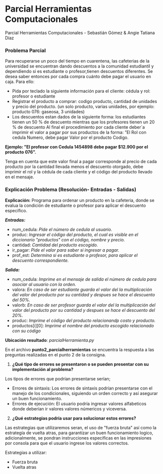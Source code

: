 # Parcial Herramientas Computacionales
Parcial Herramientas Computacionales - Sebastián Gómez &amp; Angie Tatiana Díaz
### Problema Parcial 
Para recuperarse un poco del tiempo en cuarentena, las cafeterias de la universidad se encuentran dando descuentos a la comunidad estudiantil y dependiendo si es estudiante o profesor,tienen descuentos diferentes. Se desea saber entonces por cada compra cuánto debe pagar el
usuario en caja. 
Para ello:
* Pida por teclado la siguiente información para el cliente: cédula y rol: profesor o estudiante
* Registrar el producto a comprar: codigo producto, cantidad de unidades y precio del producto. (un solo producto, varias unidades, por ejemplo: producto 076: gaseosa, 3 unidades)
* Los descuentos estan dados de la siguiente forma: los estudiantes tienen un 50 % de descuento mientras que los profesores tienen un 20 % de descuento
Al final el procedimiento por cada cliente deber´a imprimir el valor a pagar por sus productos
de la forma: ”El Rol con cedula Numero, debe pagar Valor por el producto Codigo.


**Ejemplo: ”El profesor con Cedula 1454898 debe pagar $12.900 por el producto 076”.**


Tenga en cuenta que este valor final a pagar corresponde al precio de cada producto por la
cantidad llevada menos el descuento otorgado, debe imprimir el rol y la cédula de cada cliente
y el código del producto llevado en el mensaje.
### Explicación Problema (Resolución- Entradas - Salidas)

**Explicación:** Programa para ordenar un producto en la cafeteria, donde se evalua la condición de estudiante o profesor para aplicar el descuento especifico.

***Entradas:***
- num_cedula: *Pide el número de cedula al usuario.*
- produc: *Ingresar el código del producto, el cual es visible en el diccionario "productos" con el código, nombre y precio.*
- cantidad: *Cantidad del producto escogido.*
- ir_pagar: *Pide el valor para saber si ingresar a pagar.*
- prof_est: *Determina si es estudiante o profesor, para aplicar el descuento correspondiente.*

***Salida:***
- num_cedula: *Imprime en el mensaje de salida el número de cedula para asociar al usuario con la orden.*
- valora: *En caso de ser estudiante guarda el valor del la multiplicación del valor del producto por su cantidad y despues se hace el descuento del 50%.*
- valorb: *En caso de ser profesor guarda el valor del la multiplicación del valor del producto por su cantidad y despues se hace el descuento del 20%.*
- produc: *Imprime el código del producto relacionandp costo y producto.*
- productos[i][0]: *Imprime el nombre del producto escogido relacionado con su código*

**Ubicación resultado**: *parcialHerramienta.py*

En el archivo **punto2_parcialherramientas** se encuentra la respuesta a las preguntas realizadas en el punto 2 de la consigna.

1. **¿Qué tipo de errores se presentaron o se pueden presentar con su implementación al
problema?**


Los tipos de errores que podrían presentarse serían;
 - Errores de sintaxis: Los errores de sintaxis podrían presentarse con el manejo de los
			condicionales, siguiendo un orden correcto y así asegurar un buen funcionamiento.
 - Errores de ejecución: El usuario podría ingresar valores alfabeticos donde deberían ir valores
			 valores númericos y viceversa.
2. **¿Qué estrategias podría usar para solucionar estos errores?**


Las estrategias que utilizaremos seran, el uso de "fuerza bruta" así como la estrategía de vuelta atras,
para garantizar un buen funcionamiento logico, adicionalmente, se pondran instrucciones especificas en 
las impresiones por consola para que el usuario ingrese los valores correctos. 

Estrategias a utilizar:
- Fuerza bruta
- Vuelta atras

